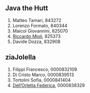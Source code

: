 Java the Hutt
---
1. Matteo Tamari, 843272
2. Lorenzo Formato, 840344
3. Maicol Giovannini, 825070
4. [Riccardo Mioli](mailto:riccardo.mioli2@studio.unibo.it), 825373
5. Davide Dozza, 832908

ziaJolella
---
1. Filippi Francesco, 0000832109
2. Di Cristo Marco, 0000839513
3. Tortolini Sofia, 0000841404
4. [Dell’Orletta Federica](mailto:federica.dellorletta@studio.unibo.it), 0000838329
